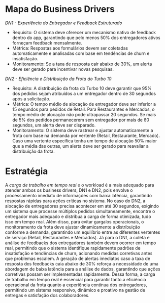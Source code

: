 # Mapa do Business Drivers

*DN1 - Experiência do Entregador e Feedback Estruturado*
- Requisito: O sistema deve oferecer um mecanismo nativo de feedback dentro do app, garantindo que pelo menos 50% dos entregadores ativos forneçam feedback mensalmente.
- Métrica: Respostas aos formulários devem ser coletadas automaticamente e analisadas com base em tendências de churn e insatisfação.
- Monitoramento: Se a taxa de resposta cair abaixo de 30%, um alerta deve ser gerado para incentivar novas pesquisas.

*DN2 - Eficiência e Distribuição da Frota do Turbo 10*
- Requisito: A distribuição da frota do Turbo 10 deve garantir que 95% dos pedidos sejam atribuídos a um entregador dentro de 30 segundos após a solicitação.
- Métrica: O tempo médio de alocação de entregador deve ser inferior a 15 segundos para pedidos de Retail. Para Restaurantes e Mercados, o tempo médio de alocação não pode ultrapassar 20 segundos. Se mais de 5% dos pedidos permanecerem sem entregador por mais de 60 segundos, um alerta deve ser disparado.
- Monitoramento: O sistema deve rastrear e ajustar automaticamente a frota com base na demanda por vertente (Retail, Restaurante, Mercado). Caso uma vertente específica tenha um tempo de alocação 50% maior que a média das outras, um alerta deve ser gerado para reavaliar a distribuição da frota.

# Estratégia 
A *carga de trabalho em tempo real* e o workload é a mais adequado para atender ambos os business drivers, DN1 e DN2, pois envolve o processamento imediato de informações com baixa latência, garantindo respostas rápidas para ações críticas no sistema. No caso do DN2, a alocação de entregadores precisa acontecer em até 30 segundos, exigindo um sistema que processe múltiplos pedidos simultaneamente, encontre o entregador mais adequado e distribua a carga de forma otimizada, tudo isso em tempo real. Além disso, para evitar gargalos operacionais, o monitoramento da frota deve ajustar dinamicamente a distribuição conforme a demanda, garantindo um equilíbrio entre as diferentes vertentes de serviço (Retail, Restaurantes e Mercados). Já para o DN1, a coleta e análise de feedbacks dos entregadores também devem ocorrer em tempo real, permitindo que o sistema identifique rapidamente padrões de insatisfação e tendências de churn, acionando medidas corretivas antes que problemas escalem. A geração de alertas imediatos caso a taxa de resposta dos feedbacks caia abaixo de 30% reforça a necessidade de uma abordagem de baixa latência para a análise de dados, garantindo que ações corretivas possam ser implementadas rapidamente. Dessa forma, a carga de trabalho em tempo real é essencial para garantir tanto a eficiência operacional da frota quanto a experiência contínua dos entregadores, permitindo um sistema responsivo, dinâmico e proativo na gestão de entregas e satisfação dos colaboradores.
